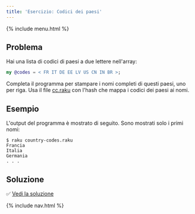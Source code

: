 ```yaml
---
title: 'Esercizio: Codici dei paesi'
---
```


{% include menu.html %}

## Problema

Hai una lista di codici di paesi a due lettere nell'array:

```raku
my @codes = < FR IT DE EE LV US CN IN BR >;
```

Completa il programma per stampare i nomi completi di questi paesi, uno per riga. Usa il file [cc.raku](https://github.com/ash/raku-course/blob/master/essentials/associatives/exercises/country-codes/cc.raku) con l'hash che mappa i codici dei paesi ai nomi.

## Esempio

L'output del programma è mostrato di seguito. Sono mostrati solo i primi nomi:

```console
$ raku country-codes.raku
Francia
Italia
Germania
. . .
```

## Soluzione

✅ [Vedi la soluzione](solution)

{% include nav.html %}